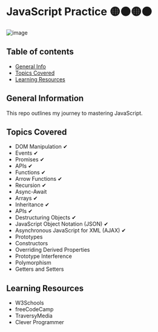 # JavaScript Practice 🟡⚫🟡⚫


![image](https://user-images.githubusercontent.com/55777067/135094588-c42c7322-4ab7-48d4-a14a-ab9168b95ad6.png)


## Table of contents
* [General Info](#general-info)
* [Topics Covered](#topics-covered)
* [Learning Resources](#resources)


## General Information
This repo outlines my journey to mastering JavaScript. 


## Topics Covered

- DOM Manipulation ✔
- Events ✔
- Promises ✔
- APIs ✔
- Functions ✔
- Arrow Functions ✔
- Recursion ✔
- Async-Await 
- Arrays ✔
- Inheritance ✔
- APIs ✔
- Destructuring Objects ✔
- JavaScript Object Notation (JSON) ✔
- Asynchronous JavaScript for XML (AJAX) ✔
- Prototypes
- Constructors
- Overriding Derived Properties
- Prototype Interference
- Polymorphism
- Getters and Setters


<!--## Design Patterns


## JS Tools and Libraries-->


## Learning Resources

- W3Schools
- freeCodeCamp
- TraversyMedia
- Clever Programmer



